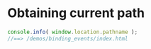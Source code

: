 # Obtaining current path

```js
console.info( window.location.pathname );
//==> /demos/binding_events/index.html
```
